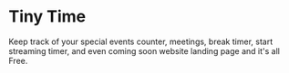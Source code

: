 # Tiny Time 
Keep track of your special events counter, meetings, break timer, start streaming timer, and even coming soon website landing page and it&#039;s all Free.